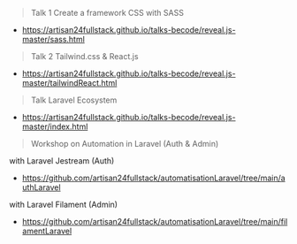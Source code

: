 
> Talk 1 Create a framework CSS with SASS

- https://artisan24fullstack.github.io/talks-becode/reveal.js-master/sass.html

> Talk 2 Tailwind.css & React.js
- https://artisan24fullstack.github.io/talks-becode/reveal.js-master/tailwindReact.html

> Talk  Laravel Ecosystem
- https://artisan24fullstack.github.io/talks-becode/reveal.js-master/index.html

> Workshop on Automation in Laravel (Auth & Admin)

with Laravel Jestream (Auth)
- https://github.com/artisan24fullstack/automatisationLaravel/tree/main/authLaravel
  
with Laravel Filament (Admin)
- https://github.com/artisan24fullstack/automatisationLaravel/tree/main/filamentLaravel

